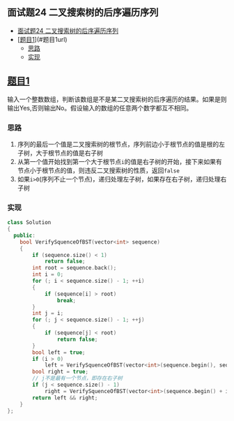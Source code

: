 ## 面试题24 二叉搜索树的后序遍历序列

<!-- TOC -->

- [面试题24 二叉搜索树的后序遍历序列](#面试题24-二叉搜索树的后序遍历序列)
- [[题目1][url]](#题目1url)
    - [思路](#思路)
    - [实现](#实现)

<!-- /TOC -->

## [题目1][url]
输入一个整数数组，判断该数组是不是某二叉搜索树的后序遍历的结果。如果是则输出Yes,否则输出No。假设输入的数组的任意两个数字都互不相同。

### 思路
1. 序列的最后一个值是二叉搜索树的根节点，序列前边小于根节点的值是根的左子树，大于根节点的值是右子树
2. 从第一个值开始找到第一个大于根节点`i`的值是右子树的开始，接下来如果有节点小于根节点的值，则违反二叉搜索树的性质，返回`false`
3. 如果`i>0`(序列不止一个节点)，递归处理左子树，如果存在右子树，递归处理右子树


### 实现

```cpp
class Solution
{
  public:
    bool VerifySquenceOfBST(vector<int> sequence)
    {
        if (sequence.size() < 1)
            return false;
        int root = sequence.back();
        int i = 0;
        for (; i < sequence.size() - 1; ++i)
        {
            if (sequence[i] > root)
                break;
        }
        int j = i;
        for (; j < sequence.size() - 1; ++j)
        {
            if (sequence[j] < root)
                return false;
        }
        bool left = true;
        if (i > 0)
            left = VerifySquenceOfBST(vector<int>(sequence.begin(), sequence.begin() + i));
        bool right = true;
        // j不是最有一个节点，即存在右子树
        if (j < sequence.size() - 1)
            right = VerifySquenceOfBST(vector<int>(sequence.begin() + i, sequence.end() - 1));
        return left && right;
    }
};
``` 

[url]:https://www.nowcoder.com/practice/a861533d45854474ac791d90e447bafd?tpId=13&tqId=11176&rp=2&ru=/ta/coding-interviews&qru=/ta/coding-interviews/question-ranking